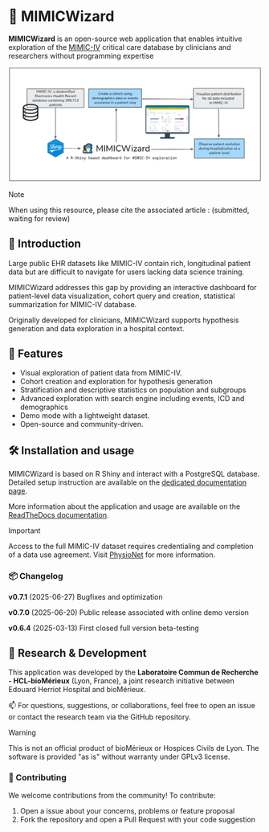 # 🧙 MIMICWizard

**MIMICWizard** is an open-source web application that enables intuitive exploration of the [MIMIC-IV](https://physionet.org/content/mimiciv/) critical care database by clinicians and researchers without programming expertise

![](graphical_abstract.png) 

> [!NOTE] 
> When using this resource, please cite the associated article : (submitted, waiting for review)

## 🧭 Introduction

Large public EHR datasets like MIMIC-IV contain rich, longitudinal patient data but are difficult to navigate for users lacking data science training.

MIMICWizard addresses this gap by providing an interactive dashboard for patient-level data visualization, cohort query and creation, statistical summarization for MIMIC-IV database.

Originally developed for clinicians, MIMICWizard supports hypothesis generation and data exploration in a hospital context.

## 🚀 Features

-   Visual exploration of patient data from MIMIC-IV.
-   Cohort creation and exploration for hypothesis generation
-   Stratification and descriptive statistics on population and subgroups
-   Advanced exploration with search engine including events, ICD and demographics
-   Demo mode with a lightweight dataset.
-   Open-source and community-driven.

## 🛠 Installation and usage

MIMICWizard is based on R Shiny and interact with a PostgreSQL database. Detailed setup instruction are available on the [dedicated documentation page](https://mimicwizard.readthedocs.io/en/latest/installation/).

More information about the application and usage are available on the [ReadTheDocs documentation](https://mimicwizard.readthedocs.io/en/latest/).

> [!IMPORTANT] 
> Access to the full MIMIC-IV dataset requires credentialing and completion of a data use agreement. Visit [PhysioNet](https://physionet.org) for more information.

### 📦 Changelog

**v0.7.1** (2025-06-27) Bugfixes and optimization

**v0.7.0** (2025-06-20) Public release associated with online demo version

**v0.6.4** (2025-03-13) First closed full version beta-testing

## 🧪 Research & Development

This application was developed by the **Laboratoire Commun de Recherche - HCL-bioMérieux** (Lyon, France), a joint research initiative between Edouard Herriot Hospital and bioMérieux.

📫 For questions, suggestions, or collaborations, feel free to open an issue or contact the research team via the GitHub repository.

> [!WARNING] 
> This is not an official product of bioMérieux or Hospices Civils de Lyon. The software is provided "as is" without warranty under GPLv3 license.

### 🤝 Contributing

We welcome contributions from the community! To contribute:

1.  Open a issue about your concerns, problems or feature proposal
2.  Fork the repository and open a Pull Request with your code suggestion
